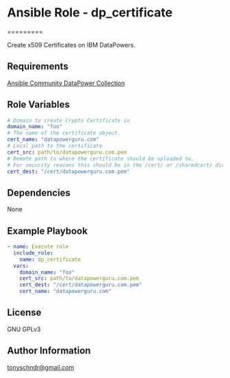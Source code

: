# Ansible Role - dp_certificate
=========

Create x509 Certificates on IBM DataPowers.

Requirements
------------

[Ansible Community DataPower Collection](https://github.com/tony-schndr/ansible-datapower)

Role Variables
--------------
```yaml
# Domain to create Crypto Certificate in
domain_name: "foo"
# The name of the certificate object.
cert_name: "datapowerguru.com"
# Local path to the certificate
cert_src: path/to/datapowerguru.com.pem
# Remote path to where the certificate should be uploaded to.
# For security reasons this should be in the /cert/ or /sharedcert/ directory.
cert_dest: "/cert/datapowerguru.com.pem"
```

Dependencies
------------
None

Example Playbook
----------------
```yaml
- name: Execute role
  include_role:
    name: dp_certificate
  vars:
    domain_name: "foo"
    cert_src: path/to/datapowerguru.com.pem
    cert_dest: "/cert/datapowerguru.com.pem"
    cert_name: "datapowerguru.com"
```

License
-------

GNU GPLv3

Author Information
------------------

tonyschndr@gmail.com

